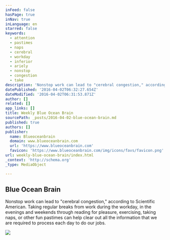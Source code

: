 ```yaml
---
inFeed: false
hasPage: true
inNav: true
inLanguage: en
starred: false
keywords:
  - attention
  - pastimes
  - naps
  - cerebral
  - workday
  - inferior
  - ariely
  - nonstop
  - congestion
  - take
description: 'Nonstop work can lead to "cerebral congestion," according to Scientific American. Taking regular breaks from work during the workday, in the evenings and weekends through reading for pleasure, exercising, taking naps, or other fun pastimes can help clear out all the information that we are required to process each day to do our jobs.'
datePublished: '2016-04-02T06:32:27.654Z'
dateModified: '2016-04-02T06:31:53.871Z'
author: []
related: []
app_links: []
title: Weekly Blue Ocean Brain
sourcePath: _posts/2016-04-02-blue-ocean-brain.md
published: true
authors: []
publisher:
  name: Blueoceanbrain
  domain: www.blueoceanbrain.com
  url: 'https://www.blueoceanbrain.com'
  favicon: 'https://www.blueoceanbrain.com/img/icons/favs/favicon.png'
url: weekly-blue-ocean-brain/index.html
_context: 'http://schema.org'
_type: MediaObject

---
```

<article style=""><h1>Blue Ocean Brain</h1><p>Nonstop work can lead to "cerebral congestion," according to Scientific American. Taking regular breaks from work during the workday, in the evenings and weekends through reading for pleasure, exercising, taking naps, or other fun pastimes can help clear out all the information that we are required to process each day to do our jobs.</p><img src="https://s3.amazonaws.com/trt-assets/transform%2FImages%2FA+A+A+Live+Board%2F160328+P6.jpg" /></article>